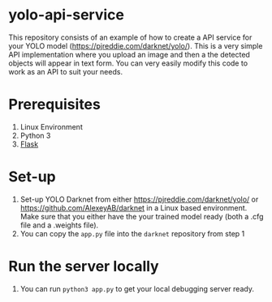 # yolo-api-service
This repository consists of an example of how to create a API service for your YOLO model (https://pjreddie.com/darknet/yolo/). This is a very simple API implementation where you upload an image and then a the detected objects will appear in text form. You can very easily modify this code to work as an API to suit your needs. 



# Prerequisites
1. Linux Environment
2. Python 3
3. [Flask](https://pypi.org/project/Flask/)

# Set-up 
1. Set-up YOLO Darknet from either https://pjreddie.com/darknet/yolo/ or https://github.com/AlexeyAB/darknet in a Linux based environment. Make sure that you either have the your trained model ready (both a .cfg file and a .weights file).
2. You can copy the `app.py` file into the `darknet` repository from step 1

# Run the server locally
1. You can run `python3 app.py` to get your local debugging server ready. 
